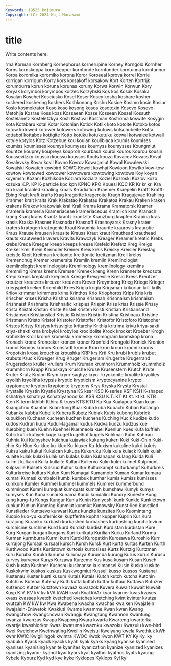 ```yaml
---
Keywords: 19525 kojimura
Copyright: (C) 2024 Koji Murakami
---
```


# title

Write contents here.



rma Korman Kornberg Kornephorus
kornerupine Korney Korngold Kornher Korns kornskeppa kornskeppur korntonde korntonder korntunna
korntunnur Koroa koromika koromiko korona Koror Koroseal korova korrel Korrie
korrigan korrigum Korry kors korsakoff korsakow Kort Korten Kortrijk korumburra
korun koruna korunas koruny Korwa Korwin Korwun Kory Koryak korymboi
korymbos korzec Korzybski Kos kos Kosak Kosaka Kosalan Koschei Kosciusko
Kosel Koser Kosey kosha koshare kosher koshered koshering koshers Koshkonong
Koshu Kosice Kosimo kosin Kosiur Koslo kosmokrator Koso koso kosong
kosos kosotoxin Kosovo Kosovo-Metohija Kosrae Koss koss Kossaean Kosse Kossean
Kossel Kossuth Kostelanetz Kosteletzkya Kosti Kostival Kostman Kostroma koswite Kosygin
Kota Kotabaru kotal Kotar Kotchian Kotick Kotlik koto kotoite Kotoko
kotos kotow kotowed kotower kotowers kotowing kotows kotschubeite Kotta kottaboi
kottabos kottigite Kotto kotuku kotukutuku kotwal kotwalee kotwali kotyle kotylos
Kotz Kotzebue kou koulan koulibiaca koumis koumises koumiss koumisses koumys
koumyses koumyss koumysses Koungmiut Kountze kouprey koupreys kouproh kourbash kouroi
kouros Kourou kousin Koussevitzky koussin kousso koussos Kouts kouza Kovacev
Kovacs Koval Kovalevsky Kovar kovil Kovno Kovrov Kowagmiut Kowal Kowalewski
Kowalski Kowatch kowbird KOWC Koweit kowhai Kowloon Kowtko kow-tow kowtow
kowtowed kowtower kowtowers kowtowing kowtows Koy koyan koyemshi Kozani Kozhikode
Koziara Koziarz Koziel Kozloski Kozlov kozo kozuka K.P. KP K-particle
kpc kph KPNO KPO Kpuesi KQC KR Kr kr kr.
Kra kra kraal kraaled kraaling kraals K-radiation Kraemer Kraepelin Krafft
Krafft-Ebing Kraft kraft krafts Krag kragerite krageroite Kragh Kragujevac Krahling
Krahmer krait kraits Krak Krakatao Krakatau Krakatoa Krakau Kraken kraken
krakens Krakow krakowiak kral Krall Krama krama Kramatorsk Kramer Krameria
krameria Krameriaceae krameriaceous Kramlich kran Kranach krang Kranj krans Krantz
krantz krantzite Kranzburg krapfen Krapina kras krasis Kraska Krasner Krasnodar
Krasnoff Krasnoyarsk Krasny krater kraters kratogen kratogenic Kraul Kraunhia kraurite
kraurosis kraurotic Kraus Krause krausen krausite Krauss Kraut kraut Krauthead
krauthead krauts krautweed kravers Kravits Krawczyk Kreager Kreamer kreatic Krebs
krebs Kreda Kreegar kreep kreeps kreese Krefeld Krefetz Kreg Kreigs
Kreiker kreil Krein Kreindler Kreiner Kreis kreis Kreisky Kreisler Kreistag
kreistle Kreit Kreitman kreitonite kreittonite kreitzman Krell krelos Kremenchug Kremer
kremersite Kremlin kremlin Kremlinologist kremlinologist kremlinologists Kremlinology kremlinology kremlins Kremmling
Krems krems Kremser Krenek kreng Krenn krennerite kreosote Krepi krepis
kreplach kreplech Kresge Kresgeville Kresic Kress Kreutzer kreutzer kreutzers kreuzer
kreuzers Krever Kreymborg Krieg Kriege Krieger kriegspiel krieker Kriemhild Kries
Krigia krigia Krigsman krikorian krill krills Krilov krimmer krimmers krina
Krinthos Krio Kriophoros Krips Kris kris Krischer krises Krisha Krishna
krishna Krishnah Krishnaism krishnaism Krishnaist Krishnaite Krishnaitic krispies Krispin Kriss
kriss Krissie Krissy Krista Kristal Kristan Kriste Kristel Kristen Kristi
Kristian Kristiansand Kristianson Kristianstad Kristie Kristien Kristin Kristina Kristinaux Kristine
Kristmann Kristo Kristof Kristofer Kristoffer Kristofor Kristoforo Kristopher Kristos Kristy
Kristyn krisuvigite kritarchy Krithia kritrima krivu kriya-sakti kriya-shakti krna krobyloi
krobylos krocidolite Krock krocket Kroeber Krogh krohnkite Kroll krome kromeski
kromesky kromogram kromskop krona Kronach krone Kronecker kronen kroner Kronfeld
Krongold Kronick Kronion kronor Kronos kronos Kronstadt kronur Kroo kroo
kroon krooni kroons Kropotkin krosa krouchka kroushka KRP krs Krti
Kru krubi krubis krubut krubuts Krucik Krueger Krug Kruger Krugerism
Krugerite Krugerrand Krugersdorp kruller krullers Krum Kruman krumhorn Krummholz krummholz
krummhorn Krupp Krupskaya Krusche Kruse Krusenstern Krutch Krute Kruter Krutz
Krylon Krym krym-saghyz kryo- kryokonite kryolite kryolites kryolith kryoliths krypsis
kryptic krypticism kryptocyanine kryptol kryptomere krypton kryptonite kryptons Krys Kryska
Krysta Krystal Krystalle Krystin Krystle Krystyna KS ksar KSC K-series
KSF KSH K-shaped Kshatriya kshatriya Kshatriyahood ksi KSR KSU K.T.
KT Kt Kt. kt kt. KTB Kten K-term kthibh Kthira
K-truss KTS KTU Ku Kua Kualapuu Kuan kuan Kuangchou Kuantan
Kuan-tung Kuar Kuba kuba Kubachi Kuban Kubango Kubanka kubba Kubelik
Kubera Kubetz Kubiak Kubis kubong Kubrick kubuklion Kuchean kuchean kuchen
kuchens Kuching Kucik kudize kudo kudos Kudrun kudu Kudur-lagamar kudus
Kudva kudzu kudzus kue Kuebbing kueh Kuehn Kuehnel Kuehneola kuei
Kuenlun kues Kufa kuffieh Kufic kufic kufiyeh kuge kugel kugelhof
kugels Kuhlman Kuhn Kuhnau Kuhnia Kui Kuibyshev kuichua kujawiak kukang
kukeri Kuki Kuki-Chin Kuki-chin Ku-Klux Ku-klux ku-klux Ku-kluxer Ku-kluxism kukoline
kukri kukris Kuksu kuku kukui Kukulcan kukupa Kukuruku Kula kula
kulack Kulah kulah kulaite kulak kulaki kulakism kulaks kulan Kulanapan
kulang Kulda Kuli kulimit kulkarni Kulla kullaite Kullani Kullervo Kulm
kulm kulmet Kulpmont Kulpsville Kulseth Kulsrud Kultur kultur Kulturkampf kulturkampf
Kulturkreis Kulturkreise kulturs Kulun Kum Kumagai Kumamoto Kuman Kumar kumara
kumari Kumasi kumbaloi kumbi kumbuk kumhar kumis kumiss kumisses kumkum
Kumler Kummel kummel kummels Kummer kummerbund kumminost Kumni kumquat kumquats
kumrah kumshaw Kumyk kumys kumyses Kun Kuna kunai Kunama Kunbi
kundalini Kundry Kuneste Kung kung kung-fu Kungs Kungur Kunia Kunin
Kuniyoshi kunk Kunkle Kunkletown kunkur Kunlun Kunming Kunmiut kunmiut Kunowsky
Kunst-lied Kunstlied Kunstlieder Kuntsevo kunwari Kunz kunzite kunzites Kuo Kuomintang
Kuopio kuo-yu kupfernickel kupfferite kuphar kupper Kuprin Kur Kura kurajong
Kuranko kurbash kurbashed kurbashes kurbashing kurchatovium kurchicine kurchine Kurd kurd
Kurdish kurdish Kurdistan kurdistan Kure Kurg Kurgan kurgan kurgans Kuri
kurikata Kurilian Kurku Kurland Kurma Kurman kurmburra Kurmi kurn Kuroki
Kuropatkin Kurosawa Kuroshio Kurr kurrajong Kursaal kursaal kursch Kursh Kursk
Kurt kurta kurtas Kurten Kurth Kurthwood Kurtis Kurtistown kurtosis kurtosises
Kurtz Kurtzig Kurtzman kuru Kuruba Kurukh kuruma kurumaya Kurumba kurung
Kurus kurus Kurusu kurvey kurveyor Kurys Kurzawa Kurzeme Kus kusa
kusam Kusan Kusch Kush kusha Kushner Kushshu kusimanse kusimansel Kusin
Kuska kuskite Kuskokwim kuskos kuskus Kuskwogmiut Kussell kusso kussos Kustanai
Kustenau Kuster kusti kusum Kutais Kutaisi Kutch kutch kutcha Kutchin
Kutchins Kutenai Kutenay Kuth kutta kuttab kuttar kuttaur Kuttawa Kutuzov
Kutzenco Kutzer Kutztown kuvasz kuvaszok Kuvera Kuwait kuwait Kuwaiti Kuyp
K.V. KV kV kv kVA kVAH kvah Kval kVAr kvar
kvarner kvas kvases kvass kvasses kvetch kvetched kvetches kvetching kvint
kvinter kvutza kvutzah KW kW kw Kwa Kwabena kwacha kwachas
kwaiken Kwajalein Kwajalein-Eniwetok Kwakiutl Kwame kwamme Kwan kwan Kwang Kwangchow
Kwangchowan Kwangju Kwangtung Kwannon Kwantung kwanza kwanzas Kwapa Kwapong Kwara
kwarta Kwarteng kwarterka kwartje kwashiorkor Kwasi kwatuma kwaznku kwazoku Kwazulu
kwe-bird Kwei Kweichow Kweihwating Kweilin Kweisui Kweiyang kwela Kwethluk kWh
kwhr KWIC Kwigillingok kwintra KWOC Kwok Kwon KWT KY Ky
Ky. ky kyabuka Kyack kyack kyacks kyah kyak kyaks kyang
kyanise kyanised kyanises kyanising kyanite kyanites kyanization kyanize kyanized kyanizes
kyanizing kyano- kyanol kyar kyars kyat kyathoi kyathos kyats kyaung
Kybele Kyburz Kyd kyd kye kyke Kyklopes Kyklops Kyl kyl
